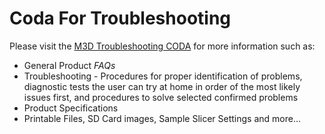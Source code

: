 # Coda For Troubleshooting

Please visit the [M3D Troubleshooting CODA](https://coda.io/d/M3D-Official-Troubleshooting-Self-Help-Guide_dzE73kMbIAL/Crane-Troubleshooting_suMmY#_lu4jO) for more information such as: 

* General Product _FAQs_ 
* Troubleshooting - Procedures for proper identification of problems, diagnostic tests the user can try at home in order of the most likely issues first, and procedures to solve selected confirmed problems
* Product Specifications 
* Printable Files, SD Card images, Sample Slicer Settings and more...

